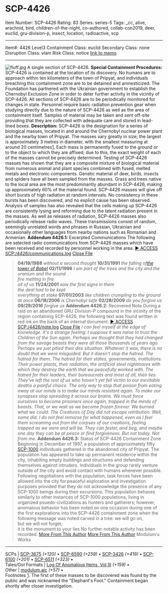# SCP-4426
Item Number: SCP-4426
Rating: 83
Series: series-5
Tags: _cc, alive, arachnid, bird, children-of-the-night, co-authored, collab-con2019, deer, euclid, gru-division-p, insect, location, radioactive, scp

---

Item#: 4426
Level3
Containment Class:
euclid
Secondary Class:
none
Disruption Class:
vlam
Risk Class:
notice
[link to memo](/classification-committee-memo)  

* * *
![fluff.jpg](https://scp-wiki.wdfiles.com/local--files/scp-4426/fluff.jpg)
A single section of SCP-4426.
**Special Containment Procedures:** SCP-4426 is contained at the location of its discovery. No humans are to approach within ten kilometers of the town of Pripyat, and individuals breaching this containment zone are to be detained and amnesticized. The Foundation has partnered with the Ukrainian government to establish the Chernobyl Exclusion Zone in order to deter further activity in the vicinity of SCP-4426.
All sections of SCP-4426 are to be periodically monitored for changes in state. Personnel require basic radiation prevention gear when studying directly due to the nature of SCP-4426 as well as the area of containment itself. Samples of material may be taken and sent off-site providing that they are collected with adequate care and stored in lead-lined boxes.
**Description:** SCP-4426 is the designation for a series of biological masses, located in and around the Chernobyl nuclear power plant and the nearby town of Pripyat. The masses vary greatly in size; the largest is approximately 3 metres in diameter, with the smallest measuring at around 20 centimetres[1](javascript:;). Each mass is permanently fused to the ground or to the object to which they are affixed; due to this, the exact weight of each of the masses cannot be precisely determined.
Testing of SCP-4426 masses has shown that they are a composite mixture of biological material from numerous animal and plant species combined with fused, melted metals and electronic components. Genetic material of deer, birds, insects and spiders have all been sampled from the masses. Grass and trees native to the local area are the most predominantly abundant in SCP-4426, making up approximately 60% of the material found.
SCP-4426 masses will give off short bursts of high radiation at random intervals. No consistency in these bursts has been discovered, and no explicit cause has been observed. Analysis of samples has also revealed that the cells making up SCP-4426 are consistently lysing and reforming due to the latent radiation present in the masses.
As well as releases of radiation, SCP-4426 masses also periodically release radio waves. These transmissions consist of random, seemingly unrelated words and phrases in Russian, Ukrainian and occasionally other languages from nearby nations such as Romanian and Armenian.
**Addendum 4426.1:** Excerpted Communications
The following are selected radio communications from SCP-4426 masses which have been received and recorded by personnel working in the area.
[► ACCESS SCP:/4426/communications.log](javascript:;)
[Close File](javascript:;)
> **04/19/1988**
> _without a second thought_
> **10/31/1991**
> _the falling of[the tower of Babel](/alma-kyivshchyna)_
> **02/11/1996**
> _I am part of the trees and the city and the uranium and the sound_  
>  _fire melting in fire_  
>  _all of us_
> **11/24/2001**
> _saw the first signs in them_  
>  _the deal had to be kept_  
>  _everything at stake_
> **07/01/2003**
> _like children crumpling to the ground at once_
> **06/18/2006**
> _is Chernobyl safe_
> **02/28/2009**
> _do you forgive us_
> **09/29/2016**
> _forgive us_
**Addendum 4426.2:** Recovered Note
During a raid on an abandoned GRU Division-P compound in the vicinity of the region containing SCP-4426, the following text was found written in red ink on the back of an internal document.
[► ACCESS SCP:/4426/note.log](javascript:;)
[Close File](javascript:;)
> _I can feel myself at the edge of knowledge. It's a strange feeling._
> _I suppose it was naive to trust the Children of the Sun again. Perhaps we thought that they had changed from the savage beasts they were all those thousands of years ago. Perhaps we just pitied their dire situation. Whatever it was, there is no doubt that we were misguided._
> _But it doesn't stop the hatred. The hatred for them. The hatred for their states, governments, institutions. Their power plants, their radiation, the artificial steel nightmares with which they destroy the earth that we peacefully worked with. The hatred for their leaders, their bureaucrats and most of all, their lies._
> _They've left the rest of us who haven't yet fell victim to our inevitable deaths a painful choice. The only way to stop that poison from eating away at our minds is to make our minds resistant again. To make our synapses stop spreading it across our brains. We must force ourselves to become prisoners once again, trapped in the minds of beasts. That, or we wait as we become frozen forever._
> _We burned what we could. The Creatures of Day did not escape retribution. Well, some did. I do not feel remorse for what happened, even as I feel them screaming out from the corpses of our creations, feeling trapped as we were and will be. They can fester, and beg, and maybe one day they can be at peace or find forgiveness. But not today. Not from me._
**Addendum 4426.3:** Status of SCP-4426 Containment Zone
Beginning in December of 1997, a population of approximately fifty [SCP-1000](/scp-1000) individuals gathered in the abandoned city of Pripyat. The population has appeared to take up permanent residence within the city, inhabiting empty buildings and structures and defending themselves against intruders. Individuals in the group rarely venture outside of the city and avoid contact with humans whenever possible.
Following negotiations with the population, task forces have been allowed into the city for peaceful exploration and investigation purposes provided that they do not acknowledge the presence of any SCP-1000 beings during their excursions.
This population behaves similarly to other instances of SCP-1000 populations, living in organized psuedo-civilizations as hunters and gatherers; however, anomalous behavior has been noted on one occasion during one of the first explorations into the SCP-4426 containment zone when the following message was noted carved in a tree:
> we will go on,  
>  but we will not forget;  
>  it is the monument to your lies
No further notable activity has been recorded.
[More From This Author](javascript:;)
[More From This Author](javascript:;)
Modulum's Works  
---  
SCPs |  [SCP-3675](/scp-3675) _(+120)_ • [SCP-6590](/scp-6590) _(+259)_ • [SCP-3426](/scp-3426) _(+419)_ • [SCP-6100](/scp-6100) _(+201)_ • [SCP-6511](/scp-6511) _(+323)_ •  
Tales/GoI Formats |  [Log Of Anomalous Items, Vol III](/log-of-anomalous-items-vol-iii) _(+159)_ •  
Other |  [modulum.aic](/modulum) _(+57)_ •  
Footnotes
[1](javascript:;). The first of these masses to be discovered was found by the public and was nicknamed the "Elephant's Foot." Containment began shortly after closer investigation.